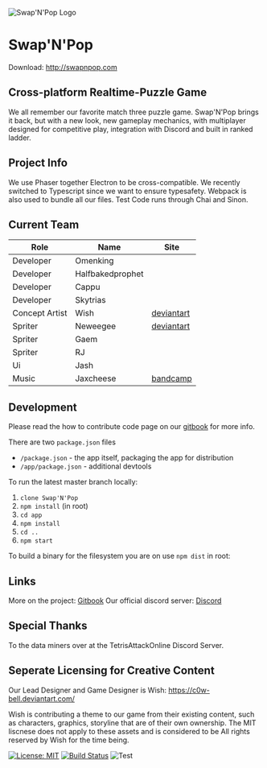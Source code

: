 ![Swap'N'Pop Logo](http://www.swapnpop.com/logo.png)

# Swap'N'Pop
Download: http://swapnpop.com

## Cross-platform Realtime-Puzzle Game
We all remember our favorite match three puzzle game. Swap'N'Pop brings it back, but with a new look, new gameplay mechanics, with multiplayer designed for competitive play, integration with Discord and built in ranked ladder. 

## Project Info
We use Phaser together Electron to be cross-compatible. We recently switched to Typescript since we want to ensure typesafety. Webpack is also used to bundle all our files. Test Code runs through Chai and Sinon.

## Current Team
| Role              | Name              | Site 
| -                 | -                 | -  
| Developer         | Omenking          |    
| Developer         | Halfbakedprophet  |      
| Developer         | Cappu             |
| Developer         | Skytrias          | 
| Concept Artist    | Wish              | [deviantart](https://wishh-starr.deviantart.com)
| Spriter           | Neweegee          | [deviantart](https://neoweegee.deviantart.com)
| Spriter           | Gaem              |
| Spriter           | RJ                |
| Ui                | Jash              |
| Music             | Jaxcheese         | [bandcamp](https://jaxcheese.bandcamp.com/)

## Development
Please read the how to contribute code page on our [gitbook](https://omenking.gitbooks.io/swap-n-pop/content/how-to-contribute-code.html) for more info.

There are two `package.json` files
* `/package.json`     - the app itself, packaging the app for distribution
* `/app/package.json` - additional devtools

To run the latest master branch locally:
1. `clone Swap'N'Pop `
1. `npm install` (in root)
1. `cd app`
1. `npm install`
1. `cd ..`
1. `npm start`

To build a binary for the filesystem you are on use `npm dist` in root:


## Links
More on the project: [Gitbook](https://omenking.gitbooks.io/swap-n-pop/content/)
Our official discord server: [Discord](https://discord.gg/ZKZkug8)

## Special Thanks
To the data miners over at the TetrisAttackOnline Discord Server.

## Seperate Licensing for Creative Content

Our Lead Designer and Game Designer is Wish:
https://c0w-bell.deviantart.com/

Wish is contributing a theme to our game from their existing content, such as characters,
graphics, storyline that are of their own ownership. The MIT liscnese does not
apply to these assets and is considered to be All rights reserved by
Wish for the time being.

[![License: MIT](https://img.shields.io/badge/License-MIT-yellow.svg)](https://opensource.org/licenses/MIT) [![Build Status](https://travis-ci.org/omenking/swap-n-pop.svg?branch=master)](https://travis-ci.org/omenking/swap-n-pop) ![Test](https://ci.appveyor.com/api/projects/status/github/omenking/swap-n-pop?branch=master&svg=true) 
